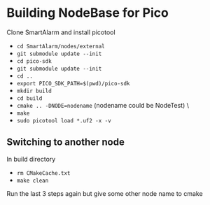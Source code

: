 # Building NodeBase for Pico

Clone SmartAlarm and install picotool
* `cd SmartAlarm/nodes/external`
* `git submodule update --init`
* `cd pico-sdk`
* `git submodule update --init`
* `cd ..`
* `export PICO_SDK_PATH=$(pwd)/pico-sdk`
* `mkdir build`
* `cd build`
* `cmake .. -DNODE=nodename` (nodename could be NodeTest) \
* `make`
* `sudo picotool load *.uf2 -x -v`

## Switching to another node
In build directory
* `rm CMakeCache.txt`
* `make clean`

Run the last 3 steps again but give some other node name to cmake
